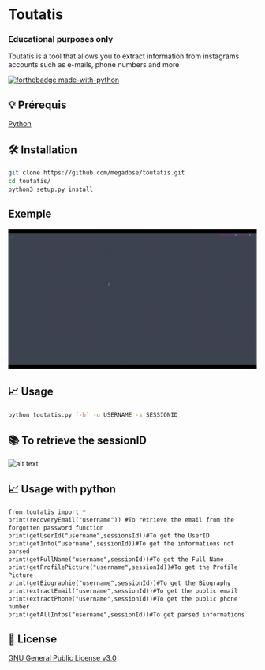 # Toutatis
### Educational purposes only
Toutatis is a tool that allows you to extract information from instagrams accounts such as e-mails, phone numbers and more

[![forthebadge made-with-python](http://ForTheBadge.com/images/badges/made-with-python.svg)](https://www.python.org/)

## 💡 Prérequis
   [Python](https://www.python.org/downloads/release/python-370/)
## 🛠️ Installation
```bash
git clone https://github.com/megadose/toutatis.git
cd toutatis/
python3 setup.py install
```
## Exemple
![](toutatis.gif)
## 📈 Usage
```bash
python toutatis.py [-h] -u USERNAME -s SESSIONID 
```
## 📚 To retrieve the sessionID
![alt text](https://github.com/megadose/toutatis/blob/master/sessionsId.png?raw=true)
## 📈 Usage with python
```python3 
from toutatis import *
print(recoveryEmail("username")) #To retrieve the email from the forgotten password function
print(getUserId("username",sessionsId))#To get the UserID
print(getInfo("username",sessionId))#To get the informations not parsed
print(getFullName("username",sessionId))#To get the Full Name
print(getProfilePicture("username",sessionId))#To get the Profile Picture
print(getBiographie("username",sessionId))#To get the Biography
print(extractEmail("username",sessionId))#To get the public email
print(extractPhone("username",sessionId))#To get the public phone number
print(getAllInfos("username",sessionId))#To get parsed informations
```
## 📝 License
[GNU General Public License v3.0](https://www.gnu.org/licenses/gpl-3.0.fr.html)
